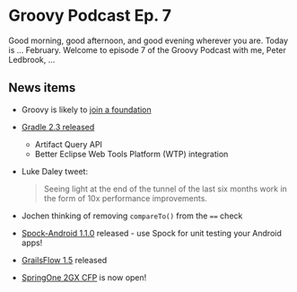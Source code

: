 # Groovy Podcast Ep. 7

Good morning, good afternoon, and good evening wherever you are. Today is ... February. Welcome to episode 7 of the Groovy Podcast with me, Peter Ledbrook, ...

## News items

* Groovy is likely to [join a foundation](http://groovy.329449.n5.nabble.com/Moving-Groovy-to-a-Foundation-td5722483.html)

* [Gradle 2.3 released](http://forums.gradle.org/gradle/topics/gradle-2-3-released)
  * Artifact Query API
  * Better Eclipse Web Tools Platform (WTP) integration

* Luke Daley tweet:

  > Seeing light at the end of the tunnel of the last six months work in the form of 10x performance improvements.

* Jochen thinking of removing `compareTo()` from the `==` check

* [Spock-Android 1.1.0](https://github.com/pieces029/android-spock/releases/tag/v1.1.0) released - use Spock for unit testing your Android apps!

* [GrailsFlow 1.5](http://grailsflow.org/documentation/release-notes) released

* [SpringOne 2GX CFP](http://springone2gx.com/) is now open!
